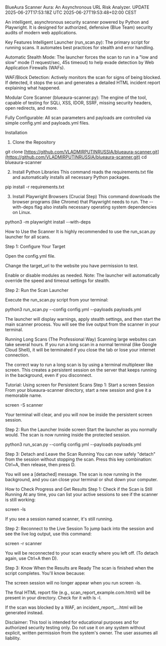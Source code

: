 BlueAura Scanner
Aura: An Asynchronous URL Risk Analyzer.
UPDATE 2025-06-27T17:53:18Z UTC  2025-06-27T19:53:48+02:00 CEST


An intelligent, asynchronous security scanner powered by Python and Playwright. It is designed for authorized, defensive (Blue Team) security audits of modern web applications.

Key Features
Intelligent Launcher (run_scan.py): The primary script for running scans. It automates best practices for stealth and error handling.

Automatic Stealth Mode: The launcher forces the scan to run in a "low and slow" mode (1 request/sec, 45s timeout) to help evade detection by Web Application Firewalls (WAFs).

WAF/Block Detection: Actively monitors the scan for signs of being blocked. If detected, it stops the scan and generates a detailed HTML incident report explaining what happened.

Modular Core Scanner (blueaura-scanner.py): The engine of the tool, capable of testing for SQLi, XSS, IDOR, SSRF, missing security headers, open redirects, and more.

Fully Configurable: All scan parameters and payloads are controlled via simple config.yml and payloads.yml files.

Installation
1. Clone the Repository

git clone [https://github.com/VLADMIRPUTINRUSSIA/blueaura-scanner.git](https://github.com/VLADMIRPUTINRUSSIA/blueaura-scanner.git)
cd blueaura-scanner

2. Install Python Libraries
This command reads the requirements.txt file and automatically installs all necessary Python packages.

pip install -r requirements.txt

3. Install Playwright Browsers (Crucial Step)
This command downloads the browser programs (like Chrome) that Playwright needs to run. The --with-deps flag also installs necessary operating system dependencies on Linux.

python3 -m playwright install --with-deps

How to Use the Scanner
It is highly recommended to use the run_scan.py launcher for all scans.

Step 1: Configure Your Target

Open the config.yml file.

Change the target_url to the website you have permission to test.

Enable or disable modules as needed. Note: The launcher will automatically override the speed and timeout settings for stealth.

Step 2: Run the Scan Launcher

Execute the run_scan.py script from your terminal:

python3 run_scan.py --config config.yml --payloads payloads.yml

The launcher will display warnings, apply stealth settings, and then start the main scanner process. You will see the live output from the scanner in your terminal.

Running Long Scans (The Professional Way)
Scanning large websites can take several hours. If you run a long scan in a normal terminal (like Google Cloud Shell), it will be terminated if you close the tab or lose your internet connection.

The correct way to run a long scan is by using a terminal multiplexer like screen. This creates a persistent session on the server that keeps running in the background, even if you disconnect.

Tutorial: Using screen for Persistent Scans
Step 1: Start a screen Session
From your blueaura-scanner directory, start a new session and give it a memorable name.

screen -S scanner

Your terminal will clear, and you will now be inside the persistent screen session.

Step 2: Run the Launcher Inside screen
Start the launcher as you normally would. The scan is now running inside the protected session.

python3 run_scan.py --config config.yml --payloads payloads.yml

Step 3: Detach and Leave the Scan Running
You can now safely "detach" from the session without stopping the scan. Press this key combination:
Ctrl+A, then release, then press D.

You will see a [detached] message. The scan is now running in the background, and you can close your terminal or shut down your computer.

How to Check Progress and Get Results
Step 1: Check if the Scan is Still Running
At any time, you can list your active sessions to see if the scanner is still working:

screen -ls

If you see a session named scanner, it's still running.

Step 2: Reconnect to the Live Session
To jump back into the session and see the live log output, use this command:

screen -r scanner

You will be reconnected to your scan exactly where you left off. (To detach again, use Ctrl+A then D).

Step 3: Know When the Results are Ready
The scan is finished when the script completes. You'll know because:

The screen session will no longer appear when you run screen -ls.

The final HTML report file (e.g., scan_report_example.com.html) will be present in your directory. Check for it with ls -l.

If the scan was blocked by a WAF, an incident_report_...html will be generated instead.

Disclaimer: This tool is intended for educational purposes and for authorized security testing only. Do not use it on any system without explicit, written permission from the system's owner. The user assumes all liability.
